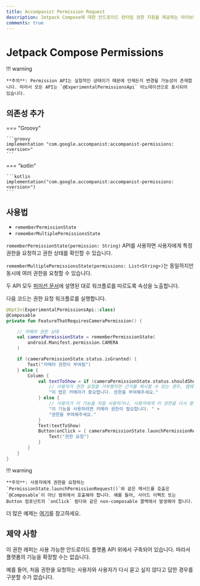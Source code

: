 ```yaml
---
title: Accompanist Permission Request
description: Jetpack Compose에 대한 안드로이드 런타임 권한 지원을 제공하는 라이브러리를 소개하고 사용법에 대해 알아봅니다.
comments: true
---
```


# Jetpack Compose Permissions

!!! warning

    **주의**: Permission API는 실험적인 상태이기 때문에 언제든지 변경될 가능성이 존재합니다. 따라서 모든 API는 `@ExperimentalPermissionsApi` 어노테이션으로 표시되어 있습니다.

## 의존성 추가

=== "Groovy"

    ```groovy
    implementation "com.google.accompanist:accompanist-permissions:<version>"
    ```

=== "kotlin"

    ```kotlin
    implementation("com.google.accompanist:accompanist-permissions:<version>")
    ```

## 사용법

- `rememberPermissionState`
- `rememberMultiplePermissionsState`

`rememberPermissionState(permission: String)` API를 사용하면 사용자에게 특정 권한을 요청하고 권한 상태를 확인할 수 있습니다.

`rememberMultiplePermissionsState(permissions: List<String>)`는 동일하지만 동시에 여러 권한을 요청할 수 있습니다.

두 API 모두 [퍼미션 문서](https://developer.android.com/training/permissions/requesting#workflow_for_requesting_permissions)에 설명된 대로 워크플로를 따르도록 속성을 노출합니다.

다음 코드는 권한 요청 워크플로를 실행합니다.

```kotlin
@OptIn(ExperimentalPermissionsApi::class)
@Composable
private fun FeatureThatRequiresCameraPermission() {

    // 카메라 권한 상태
    val cameraPermissionState = rememberPermissionState(
        android.Manifest.permission.CAMERA
    )

    if (cameraPermissionState.status.isGranted) {
        Text("카메라 권한이 부여됨")
    } else {
        Column {
            val textToShow = if (cameraPermissionState.status.shouldShowRationale) {
                // 사용자가 권한 요청을 거부했지만 근거를 제시할 수 있는 경우, 앱에 이 권한이 필요한 이유를 친절하게 설명합니다.
                "이 앱은 카메라가 중요합니다. 권한을 부여해주세요."
            } else {
                // 사용자가 이 기능을 처음 사용하거나, 사용자에게 이 권한을 다시 묻고 싶지 않은 경우 권한이 필요하다고 설명합니다.
                "이 기능을 사용하려면 카메라 권한이 필요합니다. " +
                "권한을 부여해주세요."
            }
            Text(textToShow)
            Button(onClick = { cameraPermissionState.launchPermissionRequest() }) {
                Text("권한 요청")
            }
        }
    }
}
```

!!! warning

    **주의**: 사용자에게 권한을 요청하는 `PermissionState.launchPermissionRequest()`와 같은 메서드를 호출은 `@Composable`이 아닌 범위에서 호출해야 합니다. 예를 들어, 사이드 이펙트 또는 Button 컴포넌트의 `onClick` 람다와 같은 non-composable 콜백에서 발생해야 합니다.

더 많은 예제는 [여기](https://github.com/google/accompanist/tree/main/sample/src/main/java/com/google/accompanist/sample/permissions)를 참고하세요.

## 제약 사항

이 권한 래퍼는 사용 가능한 안드로이드 플랫폼 API 위에서 구축되어 있습니다. 따라서 플랫폼의 기능을 확장할 수는 없습니다.

예를 들어, 처음 권한을 요청하는 사용자와 사용자가 다시 묻고 싶지 않다고 답한 경우를 구분할 수가 없습니다.

